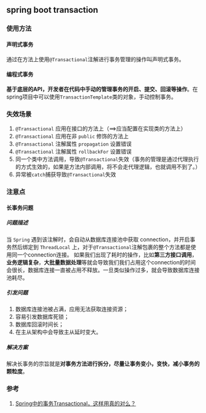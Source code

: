 ## spring boot transaction

### 使用方法
#### 声明式事务
通过在方法上使用`@Transactional`注解进行事务管理的操作叫声明式事务。

#### 编程式事务
**基于底层的API，开发者在代码中手动的管理事务的开启、提交、回滚等操作**。在spring项目中可以使用`TransactionTemplate`类的对象，手动控制事务。



### 失效场景
1. `@Transactional` 应用在接口的方法上（==>应当配置在实现类的方法上）
2. `@Transactional` 应用在非 `public` 修饰的方法上
3. `@Transactional` 注解属性 `propagation` 设置错误
4. `@Transactional` 注解属性 `rollbackFor` 设置错误
5. 同一个类中方法调用，导致`@Transactional`失效（事务的管理是通过代理执行的方式生效的，如果是方法内部调用，将不会走代理逻辑，也就调用不到了。）
6. 异常被`catch`捕获导致`@Transactional`失效


### 注意点
#### 长事务问题
##### 问题描述
当 `Spring` 遇到该注解时，会自动从数据库连接池中获取 connection，并开启事务然后绑定到 `ThreadLocal` 上，对于`@Transactional`注解包裹的整个方法都是使用同一个connection连接。
如果我们出现了耗时的操作，比如**第三方接口调用**，**业务逻辑复杂**，**大批量数据处理**等就会导致我们我们占用这个connection的时间会很长，数据库连接一直被占用不释放。一旦类似操作过多，就会导致数据库连接池耗尽。

##### 引发问题
1. 数据库连接池被占满，应用无法获取连接资源；
2. 容易引发数据库死锁；
3. 数据库回滚时间长；
4. 在主从架构中会导致主从延时变大。

##### 解决方案
解决长事务的宗旨就是**对事务方法进行拆分，尽量让事务变小，变快，减小事务的颗粒度**。



### 参考
1. [Spring中的事务Transactional，这样用真的对么？](https://juejin.cn/post/7033036488766193678)